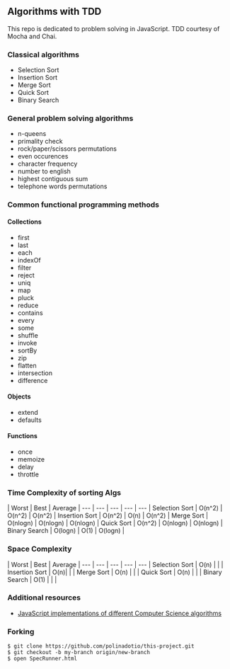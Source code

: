## Algorithms with TDD

This repo is dedicated to problem solving in JavaScript. TDD courtesy of Mocha and Chai.

### Classical algorithms

- Selection Sort
- Insertion Sort
- Merge Sort
- Quick Sort
- Binary Search

### General problem solving algorithms

- n-queens
- primality check
- rock/paper/scissors permutations
- even occurences
- character frequency
- number to english
- highest contiguous sum
- telephone words permutations

### Common functional programming methods

#### Collections

- first
- last
- each
- indexOf
- filter
- reject
- uniq
- map
- pluck
- reduce
- contains
- every
- some
- shuffle
- invoke
- sortBy
- zip
- flatten
- intersection
- difference

#### Objects

- extend
- defaults

#### Functions

- once
- memoize
- delay
- throttle

### Time Complexity of sorting Algs

 | Worst | Best | Average |
--- | --- | --- | --- | --- |
Selection Sort | O(n^2) | O(n^2) | O(n^2) |
Insertion Sort | O(n^2) | O(n) | O(n^2)  |
Merge Sort | O(nlogn) | O(nlogn)  | O(nlogn) |
Quick Sort | O(n^2) | O(nlogn) | O(nlogn) |
Binary Search | O(logn) | O(1) | O(logn) |

### Space Complexity

 | Worst | Best | Average |
--- | --- | --- | --- | --- |
Selection Sort | O(n) | |  |
Insertion Sort | O(n)|  |  |
Merge Sort | O(n) |   |  |
Quick Sort | O(n) |  |  |
Binary Search | O(1) |  |  |

### Additional resources

- [JavaScript implementations of different Computer Science algorithms](https://mgechev.github.io/javascript-algorithms/index.html)

### Forking

```
$ git clone https://github.com/polinadotio/this-project.git
$ git checkout -b my-branch origin/new-branch
$ open SpecRunner.html
```
